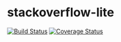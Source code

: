 # stackoverflow-lite

[![Build Status](https://travis-ci.org/anasey01/stackoverflow-lite.svg?branch=feature)](https://travis-ci.org/anasey01/stackoverflow-lite) [![Coverage Status](https://coveralls.io/repos/github/anasey01/stackoverflow-lite/badge.svg?branch=feature)](https://coveralls.io/github/anasey01/stackoverflow-lite?branch=feature)

